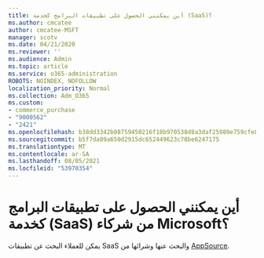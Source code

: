 ```yaml
---
title: أين يمكنني الحصول على تطبيقات البرامج كخدمة (SaaS)؟
ms.author: cmcatee
author: cmcatee-MSFT
manager: scotv
ms.date: 04/21/2020
ms.reviewer: ''
ms.audience: Admin
ms.topic: article
ms.service: o365-administration
ROBOTS: NOINDEX, NOFOLLOW
localization_priority: Normal
ms.collection: Adm_O365
ms.custom:
- commerce_purchase
- "9000562"
- "2421"
ms.openlocfilehash: b38dd3342b08759450216f18b970538d8a3daf25989e759cfe8ac91b4b8154af
ms.sourcegitcommit: b5f7da89a650d2915dc652449623c78be6247175
ms.translationtype: MT
ms.contentlocale: ar-SA
ms.lasthandoff: 08/05/2021
ms.locfileid: "53970354"
---
```

# <a name="where-do-i-get-software-as-a-service-saas-apps-from-microsoft-partners"></a>أين يمكنني الحصول على تطبيقات البرامج كخدمة (SaaS) من شركاء Microsoft؟

يمكن للعملاء البحث عن تطبيقات SaaS والبحث عنها وشرائها من [AppSource](https://appsource.microsoft.com).